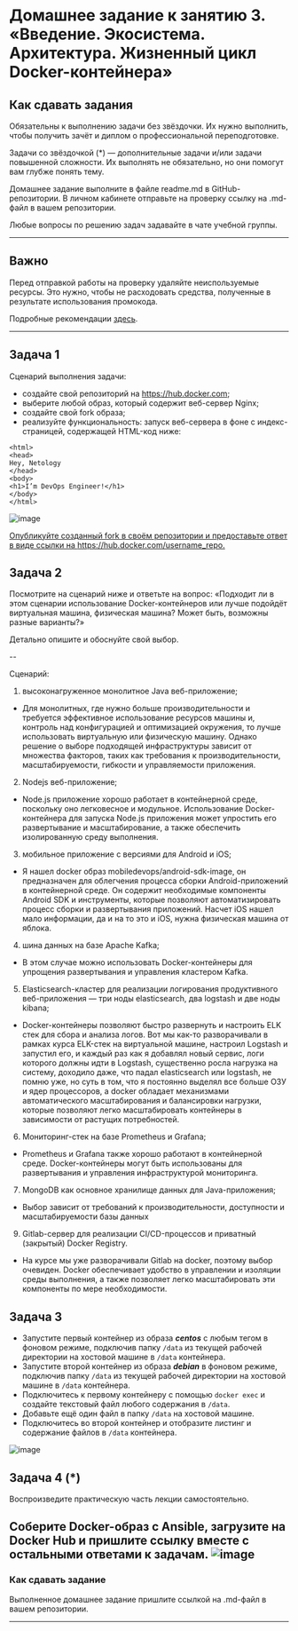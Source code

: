 
# Домашнее задание к занятию 3. «Введение. Экосистема. Архитектура. Жизненный цикл Docker-контейнера»

## Как сдавать задания

Обязательны к выполнению задачи без звёздочки. Их нужно выполнить, чтобы получить зачёт и диплом о профессиональной переподготовке.

Задачи со звёздочкой (*) — дополнительные задачи и/или задачи повышенной сложности. Их выполнять не обязательно, но они помогут вам глубже понять тему.

Домашнее задание выполните в файле readme.md в GitHub-репозитории. В личном кабинете отправьте на проверку ссылку на .md-файл в вашем репозитории.

Любые вопросы по решению задач задавайте в чате учебной группы.

---


## Важно

Перед отправкой работы на проверку удаляйте неиспользуемые ресурсы.
Это нужно, чтобы не расходовать средства, полученные в результате использования промокода.

Подробные рекомендации [здесь](https://github.com/netology-code/virt-homeworks/blob/virt-11/r/README.md).

---

## Задача 1

Сценарий выполнения задачи:

- создайте свой репозиторий на https://hub.docker.com;
- выберите любой образ, который содержит веб-сервер Nginx;
- создайте свой fork образа;
- реализуйте функциональность:
запуск веб-сервера в фоне с индекс-страницей, содержащей HTML-код ниже:
```
<html>
<head>
Hey, Netology
</head>
<body>
<h1>I’m DevOps Engineer!</h1>
</body>
</html>
```

![image](https://github.com/nazarch2000/virtd-homeworks/assets/106932460/9b4b538c-5860-4e07-a68a-49507549bc10)

[Опубликуйте созданный fork в своём репозитории и предоставьте ответ в виде ссылки на https://hub.docker.com/username_repo.
](https://hub.docker.com/repository/docker/nazarch2000/nazar-nginx/general)
## Задача 2

Посмотрите на сценарий ниже и ответьте на вопрос:
«Подходит ли в этом сценарии использование Docker-контейнеров или лучше подойдёт виртуальная машина, физическая машина? Может быть, возможны разные варианты?»

Детально опишите и обоснуйте свой выбор.

--

Сценарий:

1.  высоконагруженное монолитное Java веб-приложение;

*  Для монолитных, где нужно больше производительности и требуется эффективное использование ресурсов машины и, контроль над конфигурацией и оптимизацией окружения, то лучше использовать виртуальную или физическую машину. Однако решение о выборе подходящей инфраструктуры зависит от множества факторов, таких как требования к производительности, масштабируемости, гибкости и управляемости приложения.

2.   Nodejs веб-приложение;

*  Node.js приложение хорошо работает в контейнерной среде, поскольку оно легковесное и модульное. Использование Docker-контейнера для запуска Node.js приложения может упростить его развертывание и масштабирование, а также обеспечить изолированную среду выполнения.

3.   мобильное приложение c версиями для Android и iOS;

*  Я нашел docker образ mobiledevops/android-sdk-image, он предназначен для облегчения процесса сборки Android-приложений в контейнерной среде. Он содержит необходимые компоненты Android SDK и инструменты, которые позволяют автоматизировать процесс сборки и развертывания приложений. Насчет iOS нашел мало информации, да и на то это и iOS, нужна физическая машина от яблока.

4.   шина данных на базе Apache Kafka;

*  В этом случае можно использовать Docker-контейнеры для упрощения развертывания и управления кластером Kafka.

5.   Elasticsearch-кластер для реализации логирования продуктивного веб-приложения — три ноды elasticsearch, два logstash и две ноды kibana;

*  Docker-контейнеры позволяют быстро развернуть и настроить ELK стек для сбора и анализа логов. Вот мы как-то разворачивали в рамках курса ELK-стек на виртуальной машине, настроил Logstash и запустил его, и каждый раз как я добавлял новый сервис, логи которого должны идти в Logstash, существенно росла нагрузка на систему, доходило даже, что падал elasticsearch или logstash, не помню уже, но суть в том, что я постоянно выделял все больше ОЗУ и ядер процессоров, а docker обладает механизмами автоматического масштабирования и балансировки нагрузки, которые позволяют легко масштабировать контейнеры в зависимости от растущих потребностей.

6.  Мониторинг-стек на базе Prometheus и Grafana;

*  Prometheus и Grafana также хорошо работают в контейнерной среде. Docker-контейнеры могут быть использованы для развертывания и управления инфраструктурой мониторинга.

7.   MongoDB как основное хранилище данных для Java-приложения;

*  Выбор зависит от требований к производительности, доступности и масштабируемости базы данных

9.  Gitlab-сервер для реализации CI/CD-процессов и приватный (закрытый) Docker Registry.

* На курсе мы уже разворачивали Gitlab на docker, поэтому выбор очевиден. Docker обеспечивает удобство в управлении и изоляции среды выполнения, а также позволяет легко масштабировать эти компоненты по мере необходимости.

## Задача 3

- Запустите первый контейнер из образа ***centos*** c любым тегом в фоновом режиме, подключив папку ```/data``` из текущей рабочей директории на хостовой машине в ```/data``` контейнера.
- Запустите второй контейнер из образа ***debian*** в фоновом режиме, подключив папку ```/data``` из текущей рабочей директории на хостовой машине в ```/data``` контейнера.
- Подключитесь к первому контейнеру с помощью ```docker exec``` и создайте текстовый файл любого содержания в ```/data```.
- Добавьте ещё один файл в папку ```/data``` на хостовой машине.
- Подключитесь во второй контейнер и отобразите листинг и содержание файлов в ```/data``` контейнера.

![image](https://github.com/nazarch2000/virtd-homeworks/assets/106932460/4a664193-0770-4429-ac4d-894e314c7ce9)

## Задача 4 (*)

Воспроизведите практическую часть лекции самостоятельно.

Соберите Docker-образ с Ansible, загрузите на Docker Hub и пришлите ссылку вместе с остальными ответами к задачам.
![image](https://github.com/nazarch2000/virtd-homeworks/assets/106932460/aa8eb028-5465-49c1-981a-f2e949519bd6)
---

### Как cдавать задание

Выполненное домашнее задание пришлите ссылкой на .md-файл в вашем репозитории.

---

